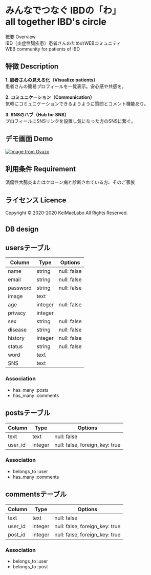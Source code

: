 みんなでつなぐ IBDの「わ」  
all together IBD's circle  
====
概要 Overview  
IBD（炎症性腸疾患）患者さんのためのWEBコミュニティ  
WEB community for patients of IBD  

## 特徴 Description
**1. 患者さんの見える化（Visualize patients）**  
  患者さんの簡易プロフィールを一覧表示。安心感や共感を。  

**2. コミュニケーション（Communication）**   
  気軽にコミュニケーションできるようように質問とコメント機能あり。  

**3. SNSのハブ（Hub for SNS）**    
  プロフィールにSNSリンクを設置し気になった方のSNSに繋ぐ。  

## デモ画面 Demo
[![Image from Gyazo](https://i.gyazo.com/65525ac71af9257034bd15dab527e136.gif)](https://gyazo.com/65525ac71af9257034bd15dab527e136)

## 利用条件 Requirement
潰瘍性大腸炎またはクローン病と診断されている方、そのご家族  

## ライセンス Licence
Copyright © 2020-2020 KeiMaeLabo All Rights Reserved.  


## DB design

## usersテーブル
|Column|Type|Options|
|------|----|-------|
|name|string|null: false|
|email|string|null: false|
|password|string|null: false|
|image|text||
|age|integer|null: false|
|privacy|integer||
|sex|string|null: false|
|disease|string|null: false|
|history|integer|null: false|
|status|string|null: false|
|word|text||
|SNS|text||
### Association
- has_many :posts
- has_many :comments

## postsテーブル
|Column|Type|Options|
|------|----|-------|
|text|text|null: false|
|user_id|integer|null: false, foreign_key: true|
### Association
- belongs_to :user
- has_many :comments

## commentsテーブル
|Column|Type|Options|
|------|----|-------|
|text|text|null: false|
|user_id|integer|null: false, foreign_key: true|
|post_id|integer|null: false, foreign_key: true|
### Association
- belongs_to :user
- belongs_to :post